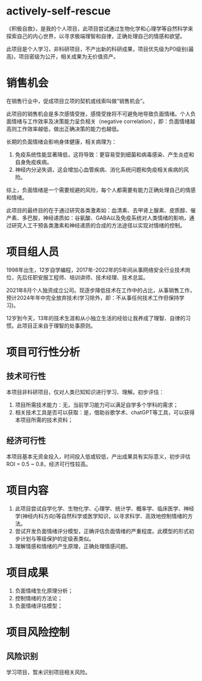 # actively-self-rescue

《积极自救》，是我的个人项目，此项目尝试通过生物化学和心理学等自然科学来探索自己的内心世界，以寻求极端理智和自律，正确处理自己的情感和欲望。

此项目是个人学习，非科研项目，不产出新的科研成果，项目优先级为P0级别(最高)，项目密级为公开，相关成果为无价值资产。


# 销售机会

在销售行业中，促成项目立项的契机或线索叫做“销售机会”。

此项目的销售机会是多次感情受挫，感情受挫将不可避免地导致负面情绪。个人负面情绪与工作效率及决策能力呈负相关（negative correlation），即：负面情绪越高则工作效率越低，做出正确决策的能力也越低。

长期的负面情绪会影响身体健康，相关病理为：

1. 免疫系统性能显著降低，这将导致：更容易受到细菌和病毒感染、产生炎症和自身免疫疾病。
2. 神经内分泌失调，这会增加心血管疾病、消化系统问题和免疫相关疾病的风险。

综上，负面情绪是一个需要规避的风险，每个人都需要有能力正确处理自己的情感和情绪。

此项目的最终目的在于通过研究各类激素如：血清素、去甲肾上腺素、皮质醇、催产素、多巴胺，神经递质如：谷氨酸、GABA以及免疫系统对人类情绪的影响，通过研究人工干预各类激素和神经递质的合成的方法途径以实现对情绪的控制。


# 项目组人员

1998年出生，12岁自学编程，2017年-2022年的5年间从事网络安全行业技术岗位，先后任职安服工程师、培训讲师、技术经理、技术总监。

2021年8月个人独资成立公司。现逐步降低技术在工作中的占比，从事销售工作，预计2024年年中完全放弃技术(学习除外，即：不从事任何技术工作但保持学习)。

12岁到今天，13年的技术生涯和从小独立生活的经验让我养成了理智、自律的习惯。此项目正来自于理智的处事原则。


# 项目可行性分析

## 技术可行性

本项目非科研项目，仅对人类已知知识进行学习、理解。初步评估：

1. 项目所需技术能力：无，当前学习能力可以满足自学多个学科的需求；
2. 相关技术工具是否可以获取：是，借助谷歌学术、chatGPT等工具，可以获得本项目所需的技术资料；

## 经济可行性

本项目基本无资金投入，时间投入低或较低，产出成果具有实际意义，初步评估ROI = 0.5 ~ 0.8，经济可行性较高。


# 项目内容

1. 此项目尝试自学化学、生物化学、心理学、统计学、概率学、临床医学、神经学(神经内科方向)等自然科学或医学知识，以寻求科学、高效地控制情绪的方法。
2. 尝试开发负面情绪评分模型，正确评估负面情绪的严重程度。此模型的形式初步计划与等级保护的定级表类似。
3. 理解情感和情绪的产生原理，正确处理情感问题。
   

# 项目成果

1. 负面情绪生化原理分析；
2. 控制情绪的方法论；
3. 负面情绪评估模型；
   

# 项目风险控制

## 风险识别

学习项目，暂未识别项目相关风险。
